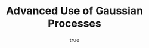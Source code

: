 ---
abstract: ''
author:
- family: Lawrence
  given: Neil D.
  gscholar: r3SJcvoAAAAJ
  institute: University of Sheffield
  twitter: lawrennd
  url: http://inverseprobability.com
categories:
- Lawrence-siena11b
day: '7'
errata: []
extras: []
group: gplvm,lfm
key: Lawrence-siena11b
layout: talk
linkpdf: ftp://ftp.dcs.shef.ac.uk/home/neil/gpAdvanced.pdf
month: 4
published: 2011-04-07
section: pre
title: Advanced Use of <span>G</span>aussian Processes
venue: University of Siena, Italy
year: '2011'
---
